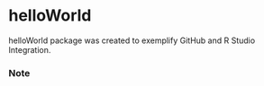 
# helloWorld
helloWorld package was created to exemplify GitHub and R Studio Integration.
### Note
